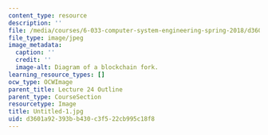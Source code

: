 ```yaml
---
content_type: resource
description: ''
file: /media/courses/6-033-computer-system-engineering-spring-2018/d3601a92393bb430c3f522cb995c18f8_Untitled-1.jpg
file_type: image/jpeg
image_metadata:
  caption: ''
  credit: ''
  image-alt: Diagram of a blockchain fork.
learning_resource_types: []
ocw_type: OCWImage
parent_title: Lecture 24 Outline
parent_type: CourseSection
resourcetype: Image
title: Untitled-1.jpg
uid: d3601a92-393b-b430-c3f5-22cb995c18f8
---
```

